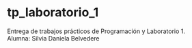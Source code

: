 # tp_laboratorio_1
Entrega de trabajos prácticos de Programación y Laboratorio 1.</br>
Alumna: Silvia Daniela Belvedere
